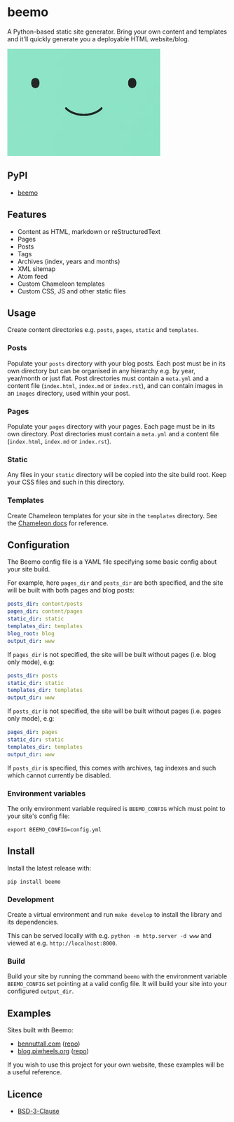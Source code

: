 # beemo

A Python-based static site generator. Bring your own content and templates and it'll quickly
generate you a deployable HTML website/blog.

![](beemo.png)

## PyPI

- [beemo](https://pypi.org/project/beemo/)

## Features

- Content as HTML, markdown or reStructuredText
- Pages
- Posts
- Tags
- Archives (index, years and months)
- XML sitemap
- Atom feed
- Custom Chameleon templates
- Custom CSS, JS and other static files

## Usage

Create content directories e.g. `posts`, `pages`, `static` and `templates`.

### Posts

Populate your `posts` directory with your blog posts. Each post must be in its own directory but can
be organised in any hierarchy e.g. by year, year/month or just flat. Post directories must contain a
`meta.yml` and a content file (`index.html`, `index.md` or `index.rst`), and can contain images in
an `images` directory, used within your post.

### Pages

Populate your `pages` directory with your pages. Each page must be in its own directory. Post
directories must contain a `meta.yml` and a content file (`index.html`, `index.md` or `index.rst`).

### Static

Any files in your `static` directory will be copied into the site build root. Keep your CSS files
and such in this directory.

### Templates

Create Chameleon templates for your site in the `templates` directory. See the [Chameleon
docs](https://chameleon.readthedocs.io/en/latest/) for reference.

## Configuration

The Beemo config file is a YAML file specifying some basic config about your site build.

For example, here `pages_dir` and `posts_dir` are both specified, and the site will be built with
both pages and blog posts:

```yml
posts_dir: content/posts
pages_dir: content/pages
static_dir: static
templates_dir: templates
blog_root: blog
output_dir: www
```

If `pages_dir` is not specified, the site will be built without pages (i.e. blog only mode), e.g:

```yml
posts_dir: posts
static_dir: static
templates_dir: templates
output_dir: www
```

If `posts_dir` is not specified, the site will be built without pages (i.e. pages only mode), e.g:

```yml
pages_dir: pages
static_dir: static
templates_dir: templates
output_dir: www
```

If `posts_dir` is specified, this comes with archives, tag indexes and such which cannot currently
be disabled.

### Environment variables

The only environment variable required is `BEEMO_CONFIG` which must point to your site's config
file:

```
export BEEMO_CONFIG=config.yml
```

## Install

Install the latest release with:

```
pip install beemo
```

### Development

Create a virtual environment and run `make develop` to install the library and its dependencies.

This can be served locally with e.g. `python -m http.server -d www` and viewed at e.g.
`http://localhost:8000`.

### Build

Build your site by running the command `beemo` with the environment variable `BEEMO_CONFIG` set
pointing at a valid config file. It will build your site into your configured `output_dir`.

## Examples

Sites built with Beemo:

- [bennuttall.com](https://bennuttall.com) ([repo](https://github.com/bennuttall/web-content))
- [blog.piwheels.org](https://blog.piwheels.org) ([repo](https://github.com/piwheels/blog))

If you wish to use this project for your own website, these examples will be a useful reference.

## Licence

- [BSD-3-Clause](LICENSE.txt)